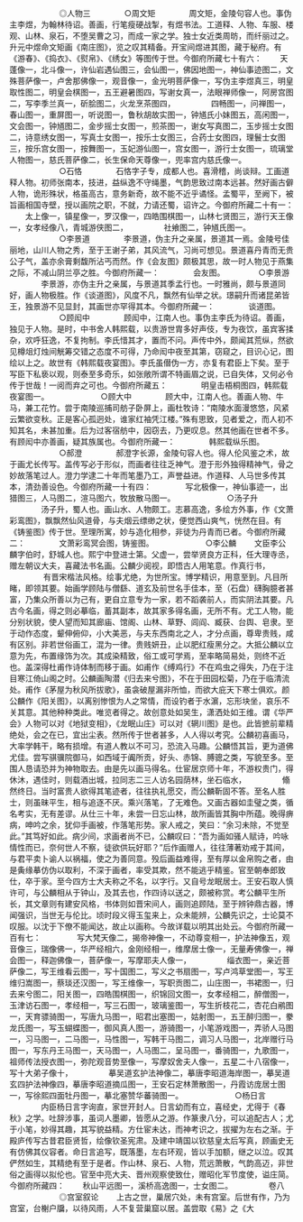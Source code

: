 <!-- { "loadSidebar": true } -->
　　
　　　　◎人物三
　　　　○周文矩
　　　　周文矩，金陵句容人也。事伪主李煜，为翰林待诏。善画，行笔瘦硬战掣，有煜书法。工道释、人物、车服、楼观、山林、泉石，不堕吴曹之习，而成一家之学。独士女近类周昉，而纤丽过之。升元中煜命文矩画《南庄图》，览之叹其精备。开宝间煜进其图，藏于秘府。有《游春》、《捣衣》、《熨帛》、《绣女》等图传于世。今御府所藏七十有六：
　　天蓬像一，北斗像一，许仙岩遇仙图三，会仙图一，佛因地图一，神仙事迹图二，文殊菩萨像一，卢舍那佛像一，观音像一，金光明菩萨像一，写伪主李煜真三，明皇取性图二，明皇会棋图一，五王避暑图四，写谢女真一，法眼禅师像一，阿房宫图二，写李季兰真一，斫脍图二，火龙烹茶图四，
　　
　　四畅图一，问禅图一，春山图一，重屏图一，听说图一，鲁秋胡故实图一，钟馗氏小妹图五，高闲图一，文会图一，钟馗图二，金步摇士女图一，煎茶图一，谢女写真图二，玉步摇士女图二，诗意绣女图一，写真士女图一，按乐士女图三，合药士女图四，理鬟士女图三，按乐宫女图一，按舞图一，玉妃游仙图一，宫女图一，游行士女图一，琉璃堂人物图一，慈氏菩萨像二，长生保命天尊像一，兜率宫内慈氏像一。
　　
　　　　○石恪
　　　　石恪字子专，成都人也。喜滑稽，尚谈辩。工画道释人物。初师张南本，技进，益纵逸不守绳墨，气韵思致过南本远甚。然好画古僻人物，诡形殊状，格虽高古，意务新奇，故不能不近乎谲怪。孟蜀平，至阙下，被旨画相国寺壁，授以画院之职，不就，力请还蜀，诏许之。今御府所藏二十有一：
　　太上像一，镇星像一，罗汉像一，四皓围棋图一，山林七贤图三，游行天王像一，女孝经像八，青城游侠图二，
　　
　　社飨图二，钟馗氏图一。
　　
　　　　○李景道
　　　　李景道，伪主升之亲属，景道其一焉。金陵号佳丽地，山川人物之秀，至于王谢子弟，其风流气，习尚可想见。景道喜丹青而无贵公子气，盖亦余膏剩馥所沾丐而然。作《会友图》颇极其思，故一时人物见于燕集之际，不减山阴兰亭之胜。今御府所藏一：
　　　　会友图。
　　　　○李景游
　　　　李景游，亦伪主升之亲属，与景道其季孟行也。一时雅尚，颇与景道同好，画人物极胜。作《谈道图》，风度不凡，飘然有仙举之状。璟嗣升而诸昆弟皆王，独景游不见显封，其画世亦罕得其本。今御府所藏一：
　　　　谈道图。
　　
　　　　○顾闳中
　　　　顾闳中，江南人也。事伪主李氏为待诏。善画，独见于人物。是时，中书舍人韩熙载，以贵游世胄多好声伎，专为夜饮，虽宾客揉杂，欢呼狂逸，不复拘制。李氏惜其才，置而不问。声传中外，颇闻其荒纵，然欲见樽俎灯烛间觥筹交错之态度不可得，乃命闳中夜至其第，窃窥之，目识心记，图绘以上之。故世有《韩熙载夜宴图》。李氏虽僣伪一方，亦复有君臣上下矣。至于写臣下私亵以观，则泰至多奇乐，如张敞所谓不特画眉之说，已自失体，又何必令传于世哉！一阅而弃之可也。今御府所藏五：
　　　　明皇击梧桐图四，韩熙载夜宴图一。
　　
　　　　○顾大中
　　　　顾大中，江南人也。善画人物、牛马，兼工花竹。尝于南陵巡捕司舫子卧屏上，画杜牧诗：“南陵水面漫悠悠，风紧云繁欲变秋。正是客心孤迥处，谁家红袖凭江楼。”殊有思致，见者爱之，而人初不知其名，未甚加重。后为过客宿舫中，因窃去，乃更叹息。然其他画在世者不多。有顾闳中亦善画，疑其族属也。今御府所藏一：
　　　　韩熙载纵乐图。
　　
　　　　○郝澄
　　　　郝澄字长源，金陵句容人也。得人伦风鉴之术，故于画尤长传写。盖传写必于形似，而画者往往乏神气。澄于形外独得精神气，骨之妙故落笔过人。澄力学逮二十年而笔墨乃工，声誉益进。作道释、人马世多传其本，清劲善设色。今御府所藏一十有四：
　　　　写北极像一，神仙事迹一，出猎图三，人马图二，渲马图六，牧放散马图一。
　　
　　　　○汤子升
　　　　汤子升，蜀人也。画山水、人物颇工。志慕高逸，多绘方外事，作《文萧彩鸾图》，飘飘然仙风道骨，与夫烟云缥缈之状，便觉西山爽气，恍然在目。有《铸鉴图》传于世。至理所寓，妙与造化相参，非徒为丹青而已者。今御府所藏二：
　　　　文萧彩鸾冥会图，铸鉴图。
　　
　　　　○李公麟
　　文臣李公麟字伯时，舒城人也。熙宁中登进士第。父虚一，尝举贤良方正科，任大理寺丞，赠左朝议大夫，喜藏法书名画。公麟少阅视，即悟古人用笔意。作真行书，
　　
　　有晋宋楷法风格。绘事尤绝，为世所宝。博学精识，用意至到。凡目所睹，即领其要。始画学顾陆与僧繇、道玄及前世名手佳本，至（石盘）礴胸臆者甚富，乃集众所善以为己有，更自立意专为一家，若不蹈袭前人，而实阴法其要。凡古今名画，得之则必摹临，蓄其副本，故其家多得名画，无所不有。尤工人物，能分别状貌，使人望而知其廊庙、馆阁、山林、草野、闾阎、臧获、台舆、皂隶。至于动作态度，颦伸俯仰，小大美恶，与夫东西南北之人，才分点画，尊卑贵贱，咸有区别。非若世俗画工，混为一律。贵贱妍丑，止以肥红瘦黑分之。大抵公麟以立意为先，布置缘饰为次。其成染精致，俗工或可学焉，至率略简易处，则终不近也。盖深得杜甫作诗体制而移于画。如甫作《缚鸡行》不在鸡虫之得失，乃在于注目寒江倚山阁之时。公麟画陶潜《归去来兮图》，不在于田园松菊，乃在于临清流处。甫作《茅屋为秋风所拔歌》，虽衾破屋漏非所恤，而欲大庇天下寒士俱欢。颜公麟作《阳关图》，以离别惨恨为人之常情，而设钓者于水濵，忘形块坐，哀乐不关其意。其他种种类此。唯览者得之。故创意处如吴生，潇洒处如王维。谓《华严会》人物可以对《地狱变相》，《龙眠山庄》可以对《辋川图》是也。此皆摭前辈精绝处，会之在已，宜出尘表。然所传于世者甚多，人人得以考究。公麟初喜画马，大率学韩干，略有损增。有道人教以不可习，恐流入马趣。公麟悟其旨，更为道佛尤佳。尝写骐骥院御马，如西域于阗所贡，好头、赤锦、膊骢之类，写貌至多。至围人恳请恐并为神物取去。由是先以画马得名。仕宦居京师十年，不游权贵门，得休沐，遇佳时，则载酒出城，拉同志二三人访名园荫林，坐石临水，
　　
　　翛然终日。当时富贵人欲得其笔迹者，往往执礼愿交，而公麟靳固不答。至名人胜士，则虽昧平生，相与追逐不厌。乘兴落笔，了无难色。又画古器如圭璧之类，循名考实，无有差谬。从仕三十年，未尝一日忘山林，故所画皆其胸中所蕴。晚得痹病，呻吟之余，犹仰手画被，作落笔形势。家人戒之，笑曰：“余习未除，不觉至此。”其笃好如此。病少间，求画者尚不已，公麟叹曰：“吾为画如骚人赋诗，吟咏情性而已，奈何世人不察，徒欲供玩好耶？”后作画赠人，往往薄著劝戒于其间，与君平卖卜谕人以祸福，使之为善同意。殁后画益难得，至有厚以金帛购之者，由是夤缘摹仿伪以取利，不深于画者，率受其欺，然不能逃乎精鉴。官至朝奉郎致仕，卒于家。至今四方士大夫称之不名，以字行。又自号龙眠居士。王安石取人慎许可，与公麟相从于钟山，及其去也，作四诗以送之，颇被称赏。考公麟平生所长，其文章则有建安风格，书体则如晋宋间人，画则追顾陆，至于辨钟鼎古器，博闻强识，当世无与伦比。顷时段义得玉玺来上，众未能辨，公麟先识之，士论莫不叹服。以沈于下僚不能闻达，故止以画称。今故详载以明其出处云。今御府所藏一百有七：
　　
　　写大梵天像二，揭帝神像一，不动尊变相一，护法神像五，观音像三，瑞像佛一，华严经相六，金刚经相一，维摩居士像一，无量寿佛像一，禅会图一，释迦佛像一，菩萨像一，写摩耶夫人像一，
　　
　　缁衣图一，亲近菩萨像二，写王维看云图一，写十国图二，写义之书扇图一，写卢鸿草堂图一，写王维归嵩图一，蔡琰还汉图一，写王维像一，写职贡图二，山庄图一，书裙图一，归去来兮图二，阳关图一，四皓围棋图一，织锦回文图一，女孝经相二，醉僧图一，玉津访石图一，孝经相一，写三石图一，玻璃鉴图一，写生折枝花二，杏花白鹇图一，天育骠骑图一，写唐九马图一，昭君出塞图一，姑射图一，五王醉归图一，豢龙氏图一，写玉蝴蝶图一，御风真人图一，游骑图一，小笔游戏图一，弄骄人马图一，习马图一，二马图一，马性图一，写韩干马图二，调习人马图一，北岸赠行马图一，写东丹王马图一，天马图一，人马图二，呈马图一，番骑图一，九歌图一，祖师传法授衣图一，弥陀观音势至像一，写摩奴舍夫人像一，五星二十八宿像一，写十大弟子像十，
　　
　　摹吴道玄护法神像二，摹唐李昭道海岸图一，摹吴道玄四护法神像四，摹唐李昭道摘瓜图一，王安石定林萧散图一，丹霞访庞居士图一，写徐熙四面牡丹图一，摹北塞赞华蕃骑图一。
　　
　　　　○杨日言
　　　　内臣杨日言字询直，家世开封人。日言幼而有立，喜经史，尤得于《春秋》之学。吐辞涉事，虽词人墨卿，皆愿从之游。作篆隶八分，可以追配古人；尤于小笔，妙得其趣，其写貌益精。方仕宦未达，而神考识之，拔擢为左右之渐。于殿庐传写古昔君臣贤哲，绘像钦圣宪肃。及建中靖国以钦慈皇太后写真，顾画史无有仿佛其仪容者。命日言追写，既落墨，左右环观，皆以手加额，继之以泣。叹其俨然如生，其精绝有至于是者。作山林、泉石、人物，荒远萧散，气韵高迈，非世俗之画得以拟伦也。官至中亮大夫、晋州观察使致仕，赠昭化军节度使，谥庄简。今御府所藏四：
　　秋山平远图一，溪桥高逸图一，士女图二。
　　
　　卷八
　　
　　　　◎宫室叙论
　　上古之世，巢居穴处，未有宫室。后世有作，乃为宫室，台榭户牖，以待风雨，人不复营巢窟以居。盖尝取《易》之《大
　　
